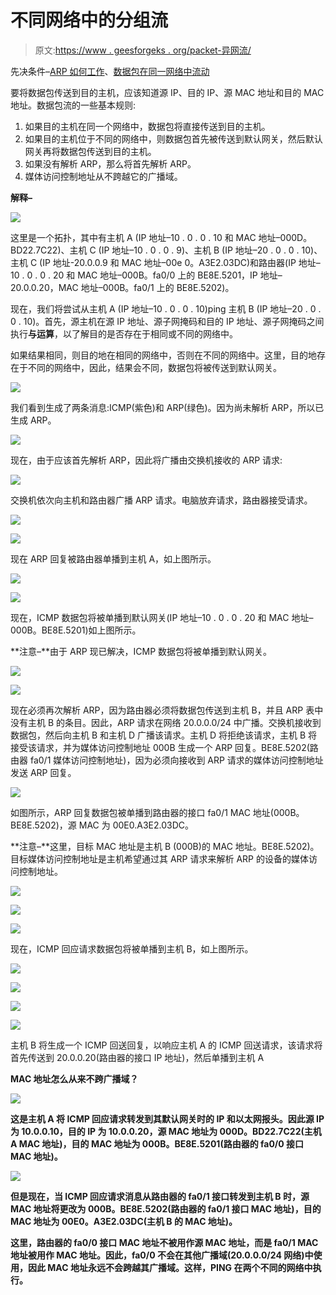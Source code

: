 # 不同网络中的分组流

> 原文:[https://www . geesforgeks . org/packet-异网流/](https://www.geeksforgeeks.org/packet-flow-in-different-network/)

先决条件–[ARP 如何工作](https://www.geeksforgeeks.org/computer-network-arp-works/)、[数据包在同一网络中流动](https://www.geeksforgeeks.org/computer-network-packet-flow-network/)

要将数据包传送到目的主机，应该知道源 IP、目的 IP、源 MAC 地址和目的 MAC 地址。数据包流的一些基本规则:

1.  如果目的主机在同一个网络中，数据包将直接传送到目的主机。
2.  如果目的主机位于不同的网络中，则数据包首先被传送到默认网关，然后默认网关再将数据包传送到目的主机。
3.  如果没有解析 ARP，那么将首先解析 ARP。
4.  媒体访问控制地址从不跨越它的广播域。

**解释–**

![](img/ce05bc7f4f707a5b640c14cd40c1c512.png)

这里是一个拓扑，其中有主机 A (IP 地址–10 . 0 . 0 . 10 和 MAC 地址–000D。BD22.7C22)、主机 C (IP 地址–10 . 0 . 0 . 9)、主机 B (IP 地址–20 . 0 . 0 . 10)、主机 C (IP 地址-20.0.0.9 和 MAC 地址–00e 0。A3E2.03DC)和路由器(IP 地址–10 . 0 . 0 . 20 和 MAC 地址–000B。fa0/0 上的 BE8E.5201，IP 地址–20.0.0.20，MAC 地址–000B。fa0/1 上的 BE8E.5202)。

现在，我们将尝试从主机 A (IP 地址–10 . 0 . 0 . 10)ping 主机 B (IP 地址–20 . 0 . 0 . 10)。首先，源主机在源 IP 地址、源子网掩码和目的 IP 地址、源子网掩码之间执行**与运算**，以了解目的是否存在于相同或不同的网络中。

如果结果相同，则目的地在相同的网络中，否则在不同的网络中。这里，目的地存在于不同的网络中，因此，结果会不同，数据包将被传送到默认网关。

![](img/0c151e9a7b659d28ef598d4e18d92a86.png)

我们看到生成了两条消息:ICMP(紫色)和 ARP(绿色)。因为尚未解析 ARP，所以已生成 ARP。

![](img/6e5741a75b2eacc70e00879d97a4d779.png)

现在，由于应该首先解析 ARP，因此将广播由交换机接收的 ARP 请求:

![](img/92411064b1d4afd11677e6b71e3fc738.png)

交换机依次向主机和路由器广播 ARP 请求。电脑放弃请求，路由器接受请求。

![](img/66b8c74d317d9eb77f03f8efcc2d8e46.png)

![](img/477210d18fb1c75ad9a227fe52c55cd0.png)

现在 ARP 回复被路由器单播到主机 A，如上图所示。

![](img/8777cd61654cc62201dc4c17618c830f.png)

![](img/3b41e48dd086080290fac8857e613161.png)

现在，ICMP 数据包将被单播到默认网关(IP 地址–10 . 0 . 0 . 20 和 MAC 地址–000B。BE8E.5201)如上图所示。

**注意–**由于 ARP 现已解决，ICMP 数据包将被单播到默认网关。

![](img/1381117e925587b1733a8a8c4a2d40c4.png)

![](img/9ea496ebd0a46007aa9c873836c68e55.png)

现在必须再次解析 ARP，因为路由器必须将数据包传送到主机 B，并且 ARP 表中没有主机 B 的条目。因此，ARP 请求在网络 20.0.0.0/24 中广播。交换机接收到数据包，然后向主机 B 和主机 D 广播该请求。主机 D 将拒绝该请求，主机 B 将接受该请求，并为媒体访问控制地址 000B 生成一个 ARP 回复。BE8E.5202(路由器 fa0/1 媒体访问控制地址)，因为必须向接收到 ARP 请求的媒体访问控制地址发送 ARP 回复。

![](img/129285877a540ae840857a949107160a.png)

如图所示，ARP 回复数据包被单播到路由器的接口 fa0/1 MAC 地址(000B。BE8E.5202)，源 MAC 为 00E0.A3E2.03DC。

**注意–**这里，目标 MAC 地址是主机 B (000B)的 MAC 地址。BE8E.5202)。目标媒体访问控制地址是主机希望通过其 ARP 请求来解析 ARP 的设备的媒体访问控制地址。

![](img/71f1f60c7b3a90790909edfb8df9d3c3.png)

![](img/013e74f45f15c89c8382c13620920e95.png)

![](img/e295e74b7944f9dcffdd66d1f5f8cec9.png)

现在，ICMP 回应请求数据包将被单播到主机 B，如上图所示。

![](img/013e74f45f15c89c8382c13620920e95.png)

![](img/71f1f60c7b3a90790909edfb8df9d3c3.png)

![](img/2f5a73f67e3b817894b029c0fc3a7bb8.png)

![](img/40be045dd1831e0d678c3642c67cd74e.png)

主机 B 将生成一个 ICMP 回送回复，以响应主机 A 的 ICMP 回送请求，该请求将首先传送到 20.0.0.20(路由器的接口 IP 地址)，然后单播到主机 A

****MAC 地址怎么从来不跨广播域？****

**![](img/0ee18866875a0434c9b270887dfa0fbd.png)**

**这是主机 A 将 ICMP 回应请求转发到其默认网关时的 IP 和以太网报头。因此源 IP 为 10.0.0.10，目的 IP 为 10.0.0.20，源 MAC 地址为 000D。BD22.7C22(主机 A MAC 地址)，目的 MAC 地址为 000B。BE8E.5201(路由器的 fa0/0 接口 MAC 地址)。**

**![](img/0554425c006c485cd8df5c0c43588097.png)**

**但是现在，当 ICMP 回应请求消息从路由器的 fa0/1 接口转发到主机 B 时，源 MAC 地址将更改为 000B。BE8E.5202(路由器的 fa0/1 接口 MAC 地址)，目的 MAC 地址为 00E0。A3E2.03DC(主机 B 的 MAC 地址)。**

**这里，路由器的 fa0/0 接口 MAC 地址不被用作源 MAC 地址，而是 fa0/1 MAC 地址被用作 MAC 地址。因此，fa0/0 不会在其他广播域(20.0.0.0/24 网络)中使用，因此 MAC 地址永远不会跨越其广播域。这样，PING 在两个不同的网络中执行。**